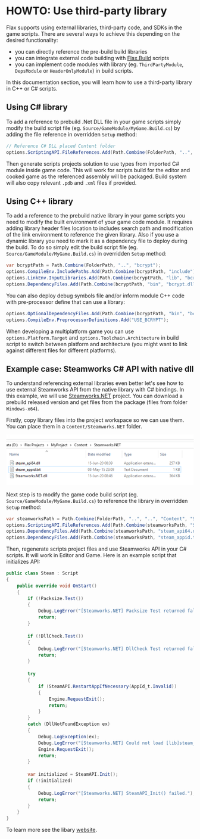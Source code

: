 # HOWTO: Use third-party library

Flax supports using external libraries, third-party code, and SDKs in the game scripts. There are several ways to achieve this depending on the desired functionality:
* you can directly reference the pre-build build libraries
* you can integrate external code building with [Flax.Build](../../editor/flax-build/index.md) scripts
* you can implement code modules with library (eg. `ThirdPartyModule`, `DepsModule` or `HeaderOnlyModule`) in build scripts.

In this documentation section, you will learn how to use a third-party library in C++ or C# scripts.

## Using C# library

To add a reference to prebuild .Net DLL file in your game scripts simply modify the build script file (eg. `Source/GameModule/MyGame.Build.cs`) by adding the file reference in overridden `Setup` method:

```cs
// Reference C# DLL placed Content folder
options.ScriptingAPI.FileReferences.Add(Path.Combine(FolderPath, "..", "..", "Content", "JetBrains.Annotations.dll"));
```

Then generate scripts projects solution to use types from imported C# module inside game code.
This will work for scripts build for the editor and cooked game as the referenced assembly will be packaged. Build system will also copy relevant `.pdb` and `.xml` files if provided.

## Using C++ library

To add a reference to the prebuild native library in your game scripts you need to modify the built environment of your game code module. It requires adding library header files location to includes search path and modification of the link environment to reference the given library. Also if you use a dynamic library you need to mark it as a dependency file to deploy during the build. To do so simply edit the build script file (eg. `Source/GameModule/MyGame.Build.cs`) in overridden `Setup` method:

```cs
var bcryptPath = Path.Combine(FolderPath, "..", "bcrypt");
options.CompileEnv.IncludePaths.Add(Path.Combine(bcryptPath, "include"));
options.LinkEnv.InputLibraries.Add(Path.Combine(bcryptPath, "lib", "bcrypt.lib"));
options.DependencyFiles.Add(Path.Combine(bcryptPath, "bin", "bcrypt.dll"));
```

You can also deploy debug symbols file and/or inform module C++ code with pre-processor define that can use a library:

```cs
options.OptionalDependencyFiles.Add(Path.Combine(bcryptPath, "bin", "bcrypt.pdb"));
options.CompileEnv.PreprocessorDefinitions.Add("USE_BCRYPT");
```

When developing a multiplatform game you can use `options.Platform.Target` and `options.Toolchain.Architecture` in build script to switch between platform and architecture (you might want to link against different files for different platforms).

## Example case: Steamworks C# API with native dll

To understand referencing external libraries even better let's see how to use external Steamworks API from the native library with C# bindings. In this example, we will use [Steamworks.NET](https://github.com/rlabrecque/Steamworks.NET) project. You can download a prebuild released version and get files from the package (files from folder `Windows-x64`).

Firstly, copy library files into the project workspace so we can use them. You can place them in a `Content/Steamworks.NET` folder.

![ThirdParty Library Code Use Example](media/steamworks-files.png)

Next step is to modify the game code build script (eg. `Source/GameModule/MyGame.Build.cs`) to reference the library in overridden `Setup` method:

```cs
var steamworksPath = Path.Combine(FolderPath, "..", "..", "Content", "Steamworks.NET");
options.ScriptingAPI.FileReferences.Add(Path.Combine(steamworksPath, "Steamworks.NET.dll"));
options.DependencyFiles.Add(Path.Combine(steamworksPath, "steam_api64.dll"));
options.DependencyFiles.Add(Path.Combine(steamworksPath, "steam_appid.txt"));
```

Then, regenerate scripts project files and use Steamworks API in your C# scripts. It will work in Editor and Game.
Here is an example script that initializes API:

```cs
public class Steam : Script
{
    public override void OnStart()
    {
        if (!Packsize.Test())
        {
            Debug.LogError("[Steamworks.NET] Packsize Test returned false, the wrong version of Steamworks.NET is being run in this platform.");
            return;
        }

        if (!DllCheck.Test())
        {
            Debug.LogError("[Steamworks.NET] DllCheck Test returned false, One or more of the Steamworks binaries seems to be the wrong version.");
            return;
        }

        try
        {
            if (SteamAPI.RestartAppIfNecessary(AppId_t.Invalid))
            {
                Engine.RequestExit();
                return;
            }
        }
        catch (DllNotFoundException ex)
        {
            Debug.LogException(ex);
            Debug.LogError("[Steamworks.NET] Could not load [lib]steam_api.dll/so/dylib. It's likely not in the correct location.");
            Engine.RequestExit();
            return;
        }

        var initialized = SteamAPI.Init();
        if (!initialized)
        {
            Debug.LogError("[Steamworks.NET] SteamAPI_Init() failed.");
            return;
        }
    }
}
```

To learn more see the libary [website](https://github.com/rlabrecque/Steamworks.NET).
